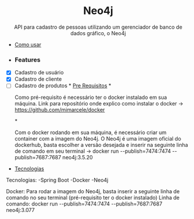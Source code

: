 <h1 align="center">Neo4j</h1>

<p align="center">API para cadastro de pessoas utilizando um gerenciador de banco de dados gráfico, o Neo4j</p>

<!--ts-->

   * [Como usar](#como-usar)
   * ### Features

- [x] Cadastro de usuário
- [x] Cadastro de cliente
- [ ] Cadastro de produtos
      * [Pre Requisitos](#pre-requisitos)
      * <p>Como pré-requisito é necessário ter o docker instalado em sua máquina. Link para repositório onde explico como instalar o docker -> https://github.com/mimarcele/docker </p>
      * <p>Com o docker rodando em sua máquina, é necessário criar um container com a imagem do Neo4j.  O Neo4j é uma imagem oficial do dockerhub, basta escolher a versão desejada e inserir na seguinte linha de comando em seu terminal -> docker run --publish=7474:7474 --publish=7687:7687 neo4j:3.5.20
 </p>
 
   * [Tecnologias](#tecnologias)
<!--te-->



Tecnologias: -Spring Boot -Docker -Neo4j

Docker: Para rodar a imagem do Neo4j, basta inserir a seguinte linha de comando no seu terminal (pré-requisito ter o docker instalado) Linha de comando: docker run --publish=7474:7474 --publish=7687:7687 neo4j:3.077
